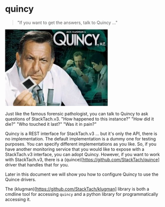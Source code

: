 quincy
======

> "If you want to get the answers, talk to Quincy ..."

![Quincy](images/quincy.jpg)

Just like the famous forensic pathologist, you can talk to Quincy to ask
questions of StackTach.v3. "How happened to this instance?" "How did it die?"
"Who touched it last?" "Was it in pain?"

Quincy is a REST interface for StackTach.v3 ... but it's only the API, there
is no implementation. The default implementation is a dummy one for testing
purposes. You can specify different implementations as you like. So, if
you have another monitoring service that you would like to expose with a
StackTach.v3 interface, you can adopt Quincy. However, if you want to work with
StackTach.v3, there is a (quince)[https://github.com/StackTach/quince] driver 
that handles that for you.

Later in this document we will show you how to configure Quincy to use 
the Quince drivers.

The (klugman)[https://github.com/StackTach/klugman] library is both a cmdline 
tool for accessing `quincy` and a python library for programmatically accessing it. 
